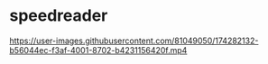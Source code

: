 # speedreader


https://user-images.githubusercontent.com/81049050/174282132-b56044ec-f3af-4001-8702-b4231156420f.mp4
